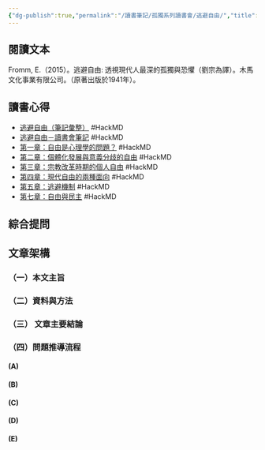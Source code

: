 ```yaml
---
{"dg-publish":true,"permalink":"/讀書筆記/孤獨系列讀書會/逃避自由/","title":"逃避自由","tags":["獨，書會","橋本書屋","Reading_Notes"],"created":"2024-02-23T01:07:31.000+08:00","updated":"2025-05-06T00:57:24.579+08:00"}
---
```







## 閱讀文本

Fromm, E.（2015）。<font face=DFkai-SB>逃避自由: 透視現代人最深的孤獨與恐懼</font>（劉宗為譯）。木馬文化事業有限公司。（原著出版於1941年）。  

## 讀書心得

- [逃避自由（筆記彙整）](https://hackmd.io/@treeple/rkyUqLKa_) #HackMD
- [逃避自由－讀書會筆記](https://hackmd.io/@treeple/S1k2BvWV_) #HackMD 
- [第一章：自由是心理學的問題？](https://hackmd.io/9PIQ6sU0Q_G88RiFCvZHnw) #HackMD 
- [第二章：個體化發展與意義分歧的自由](https://hackmd.io/QbAB6XapTzOMBvlfPpaCxA) #HackMD 
- [第三章：宗教改革時期的個人自由](https://hackmd.io/B9T5RXGYTHuyiC2Kj9eh4A) #HackMD 
- [第四章：現代自由的兩種面向](https://hackmd.io/se_uciXiTFyYOqyJuYRqMQ) #HackMD 
- [第五章：逃避機制](https://hackmd.io/j6pPa7RQTamuAfKWJZ7PaA) #HackMD 
- [第七章：自由與民主](https://hackmd.io/e52Per7nSRyoTiqWRDjgDA) #HackMD 





## 綜合提問



 


## 文章架構


### （一）本文主旨

### （二）資料與方法

### （三） 文章主要結論

### （四）問題推導流程

#### (A) 

#### (B) 

#### (C\) 

#### (D) 


#### (E)









